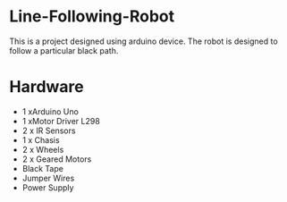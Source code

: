 # Line-Following-Robot
This is a project designed using arduino device. The robot is designed to follow a particular black path.

# Hardware
- 1 xArduino Uno
- 1 xMotor Driver L298
- 2 x IR Sensors
- 1 x Chasis
- 2 x Wheels
- 2 x Geared Motors
- Black Tape 
- Jumper Wires
- Power Supply

   

